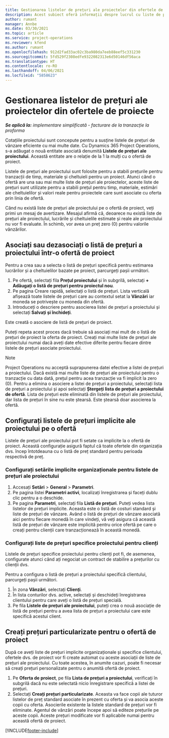 ```yaml
---
title: Gestionarea listelor de prețuri ale proiectelor din ofertele de proiecte
description: Acest subiect oferă informații despre lucrul cu liste de prețuri de proiect pe oferte.
author: rumant
manager: Annbe
ms.date: 03/30/2021
ms.topic: article
ms.service: project-operations
ms.reviewer: kfend
ms.author: rumant
ms.openlocfilehash: 912d2fad33ac02c3ba980da7eeb88eef5c331230
ms.sourcegitcommit: 5fd529f2308edfe9322082313e6d50146df56aca
ms.translationtype: HT
ms.contentlocale: ro-RO
ms.lasthandoff: 04/06/2021
ms.locfileid: "5858623"
---
```

# <a name="manage-project-price-lists-on-project-quotes"></a>Gestionarea listelor de prețuri ale proiectelor din ofertele de proiecte 

_**Se aplică la:** implementare simplificată - facturare de la tranzacție la proforma_

Cotațiile proiectului sunt concepute pentru a susține listele de prețuri de vânzare eficiente cu mai multe date. Cu Dynamics 365 Project Operations, s-a adăugat o nouă entitate asociată denumită **Listele de prețuri ale proiectului**. Această entitate are o relație de la 1 la mulți cu o ofertă de proiect.

Listele de prețuri ale proiectului sunt folosite pentru a stabili prețurile pentru tranzacții de timp, materiale și cheltuieli pentru un proiect. Atunci când o ofertă are una sau mai multe liste de prețuri ale proiectelor, aceste liste de prețuri sunt utilizate pentru a stabili prețul pentru timp, materiale, estimări ale cheltuielilor și valori reale pentru proiectele care sunt asociate cu oferta prin linia de ofertă.

Când nu există liste de prețuri ale proiectului pe o ofertă de proiect, veți primi un mesaj de avertizare. Mesajul afirmă că, deoarece nu există liste de prețuri ale proiectului, lucrările și cheltuielile estimate și reale ale proiectului nu vor fi evaluate. În schimb, vor avea un preț zero (0) pentru valorile vânzărilor.

## <a name="associate-or-disassociate-a-project-price-list-on-a-project-quote"></a>Asociați sau dezasociați o listă de prețuri a proiectului într-o ofertă de proiect

Pentru a crea sau a selecta o listă de prețuri specifică pentru estimarea lucrărilor și a cheltuielilor bazate pe proiect, parcurgeți pașii următori.

1. Pe ofertă, selectați fila **Prețul proiectului** și în subgrilă, selectați **+ Adăugați o listă de prețuri pentru proiectul nou**.
2. Pe pagina Creare rapidă, selectați o listă de prețuri. Lista verticală afișează toate listele de prețuri care au contextul setat la **Vânzări** iar moneda se potrivește cu moneda din ofertă.
4. Introduceți o descriere pentru asocierea listei de prețuri a proiectului și selectați **Salvați și închideți**.

Este creată o asociere de listă de prețuri de proiect.

Puteți repeta acest proces dacă trebuie să asociați mai mult de o listă de prețuri de proiect la oferta de proiect. Creați mai multe liste de prețuri ale proiectului numai dacă aveți date efective diferite pentru fiecare dintre listele de prețuri asociate proiectului.

> [!NOTE]
> Project Operations nu acceptă suprapunerea datei efective a listei de prețuri a proiectului. Dacă există mai multe liste de prețuri ale proiectului pentru o tranzacție cu data dată, prețul pentru acea tranzacție va fi implicit la zero (0).
Pentru a elimina o asociere a listei de prețuri a proiectului, selectați lista de prețuri a proiectului și apoi selectați **Ștergeți lista de prețuri a proiectului de ofertă**. Lista de prețuri este eliminată din listele de prețuri ale proiectului, dar lista de prețuri în sine nu este ștearsă. Este ștearsă doar asocierea la ofertă.

## <a name="set-up-default-project-price-lists-on-a-quote"></a>Configurați listele de prețuri implicite ale proiectului pe o ofertă

Listele de prețuri ale proiectului pot fi setate ca implicite la o ofertă de proiect. Această configurație asigură faptul că toate ofertele din organizația dvs. încep întotdeauna cu o listă de preț standard pentru perioada respectivă de preț.

### <a name="set-up-organizational-default-for-project-price-lists"></a>Configurați setările implicite organizaționale pentru listele de prețuri ale proiectului

1. Accesați **Setări** > **General** > **Parametri**.
2. Pe pagina listei **Parametri activi**, localizați înregistrarea și faceți dublu clic pentru a o deschide. 
3. Pe pagina **Parametri**, selectați fila **Listă de prețuri**. Puteți vedea lista listelor de prețuri implicite. Aceasta este o listă de costuri standard și liste de prețuri de vânzare. Având o listă de prețuri de vânzare asociată aici pentru fiecare monedă în care vindeți, vă veți asigura că această listă de prețuri de vânzare este implicită pentru orice ofertă pe care o creați pentru clienții care tranzacționează în această monedă.

### <a name="set-up-customer-specific-project-price-lists"></a>Configurați liste de prețuri specifice proiectului pentru clienți

Listele de prețuri specifice proiectului pentru clienți pot fi, de asemenea, configurate atunci când ați negociat un contract de stabilire a prețurilor cu clienții dvs.

Pentru a configura o listă de prețuri a proiectului specifică clientului, parcurgeți pașii următori.

1. În zona **Vânzări**, selectați **Clienți**.
2. În lista conturilor dvs. active, selectați și deschideți înregistrarea clientului pentru care aveți o listă de prețuri specială.
3. Pe fila **Listele de prețuri ale proiectului**, puteți crea o nouă asociație de listă de prețuri pentru a avea lista de prețuri a proiectului care este specifică acestui client.

## <a name="create-custom-pricing-on-a-project-quote"></a>Creați prețuri particularizate pentru o ofertă de proiect

După ce aveți liste de prețuri implicite organizaționale și specifice clientului, ofertele dvs. de proiect vor fi create automat cu aceste asociații de liste de prețuri ale proiectului. Cu toate acestea, în anumite cazuri, poate fi necesar să creați prețuri personalizate pentru o anumită ofertă de proiect. 

1. Pe **Oferta de proiect**, pe fila **Lista de prețuri a proiectului**, verificați în subgrilă dacă nu este selectată nicio înregistrare specifică a listei de prețuri.
2. Selectați **Creați prețuri particularizate**. Aceasta va face copii ale tuturor listelor de preț standard asociate în prezent cu oferta și va asocia aceste copii cu oferta. Asocierile existente la listele standard de prețuri vor fi eliminate. Agentul de vânzări poate începe apoi să editeze prețurile pe aceste copii. Aceste prețuri modificate vor fi aplicabile numai pentru această ofertă de proiect.


[!INCLUDE[footer-include](../../includes/footer-banner.md)]
